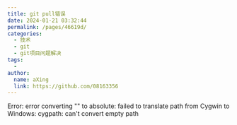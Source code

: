 ```yaml
---
title: git pull错误
date: 2024-01-21 03:32:44
permalink: /pages/46619d/
categories:
  - 技术
  - git
  - git项目问题解决
tags:
  - 
author: 
  name: aXing
  link: https://github.com/08163356
---
```

Error: error converting "" to absolute: failed to translate path from Cygwin to Windows: cygpath: can't convert empty path

<!-- more -->
